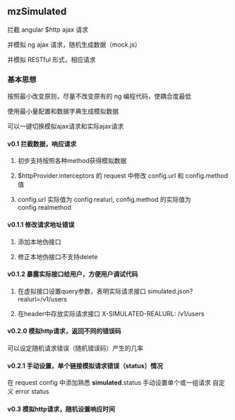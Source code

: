 ## mzSimulated

拦截 angular $http ajax 请求

并模拟 ng ajax 请求，随机生成数据（mock.js）

并模拟 RESTful 形式，相应请求

### 基本思想

按照最小改变原则，尽量不改变原有的 ng 编程代码，使耦合度最低

使用最小量配置和数据字典生成模拟数据

可以一键切换模拟ajax请求和实际ajax请求

#### v0.1 拦截数据，响应请求

1. 初步支持按照各种method获得模拟数据

2. $httpProvider.interceptors 的 request 中修改 config.url 和 config.method 值

3. config.url 实际值为 config.realurl,  config.method 的实际值为 config.realmethod

#### v0.1.1 修改请求地址错误

1. 添加本地伪接口

2. 修正本地伪接口不支持delete

#### v0.1.2 暴露实际接口给用户，方便用户调试代码

1. 在虚拟接口设置query参数，表明实际请求接口 simulated.json?realurl=/v1/users

2. 在header中存放实际请求接口 X-SIMULATED-REALURL: /v1/users

#### v0.2.0 模拟http请求，返回不同的错误码

可以设定随机请求错误（随机错误码）产生的几率

#### v0.2.1 手动设置，单个链接模拟请求错误（status）情况

在 request config 中添加熟悉 __simulated__.status 手动设置单个或一组请求 自定义 error status




#### v0.3 模拟http请求，随机设置响应时间